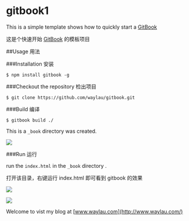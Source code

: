 gitbook1
======

This is a simple template shows how to quickly start a   [GitBook](https://www.gitbook.io)

这是个快速开始 [GitBook](https://www.gitbook.io) 的模板项目

##Usage 用法

###Installation 安装

    $ npm install gitbook -g
  	
###Checkout the repository 检出项目

    $ git clone https://github.com/waylau/gitbook.git
  
###Build 编译

	$ gitbook build ./
	
This is a `_book` directory was created.

![](http://99btgc01.info/uploads/2014/12/02%282%29.jpg)

###Run 运行

run the `index.html` in the `_book` directory .
 
打开该目录，右键运行 index.html 即可看到 gitbook 的效果

![](http://99btgc01.info/uploads/2014/12/03%282%29.jpg)

![](http://99btgc01.info/uploads/2014/12/04%282%29.jpg)

Welcome to vist my blog at [www.waylau.com](http://www.waylau.com/)

